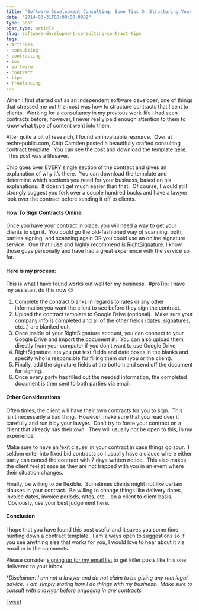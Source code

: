```yaml
---
title: 'Software Development Consulting: Some Tips On Structuring Your Contracts'
date: "2014-03-31T00:00:00.000Z"
type: post 
post_type: article
slug: software-development-consulting-contract-tips
tags: 
- Articles
- consulting
- contracting
- ios
- software
- contract
- tips
- freelancing
---
```

When I first started out as an independent software developer, one of things that stressed me out the most was how to structure contracts that I sent to clients.  Working for a consultancy in my previous work-life I had seen contracts before, however, I never really paid enough attention to them to know what type of content went into them.

After quite a bit of research, I found an invaluable resource.  Over at techrepublic.com, Chip Camden posted a beautifully crafted consulting contract template.  You can see the post and download the template [here][1].  This post was a lifesaver.

Chip goes over EVERY single section of the contract and gives an explanation of why it&#8217;s there.  You can download the template and determine which sections you need for your business, based on his explanations.  It doesn&#8217;t get much easier than that.  Of course, I would still strongly suggest you fork over a couple hundred bucks and have a lawyer look over the contract before sending it off to clients.

#### How To Sign Contracts Online

Once you have your contract in place, you will need a way to get your clients to sign it.  You could go the old-fashioned way of scanning, both parties signing, and scanning again OR you could use an online signature service.  One that I use and highly recommend is [RightSignature][2]. I know those guys personally and have had a great experience with the service so far.

#### Here is my process:

This is what I have found works out well for my business.  #proTip: I have my assistant do this now 😉

  1. Complete the contract blanks in regards to rates or any other information you want the client to see before they sign the contract.
  2. Upload the contract template to Google Drive (optional).  Make sure your company info is completed and all of the other fields (dates, signatures, etc&#8230;) are blanked out.
  3. Once inside of your RightSignature account, you can connect to your Google Drive and import the document in.  You can also upload them directly from your computer if you don&#8217;t want to use Google Drive.
  4. RightSignature lets you put text fields and date boxes in the blanks and specify who is responsible for filling them out (you or the client).
  5. Finally, add the signature fields at the bottom and send off the document for signing.
  6. Once every party has filled out the needed information, the completed document is then sent to both parties via email.

#### Other Considerations

Often times, the client will have their own contracts for you to sign.  This isn&#8217;t necessarily a bad thing.  However, make sure that you read over it carefully and run it by your lawyer.  Don&#8217;t try to force your contract on a client that already has their own.  They will usually not be open to this, in my experience.

Make sure to have an &#8216;exit clause&#8217; in your contract in case things go sour.  I seldom enter into fixed bid contracts so I usually have a clause where either party can cancel the contract with 7 days written notice.  This also makes the client feel at ease as they are not trapped with you in an event where their situation changes.

Finally, be willing to be flexible.  Sometimes clients might not like certain clauses in your contract.  Be willing to change things like delivery dates, invoice dates, invoice periods, rates, etc&#8230; on a client to client basis.  Obviously, use your best judgement here.

#### Conclusion

I hope that you have found this post useful and it saves you some time hunting down a contract template.  I am always open to suggestions so if you see anything else that works for you, I would love to hear about it via email or in the comments.

Please consider [signing up for my email list][3] to get killer posts like this one delivered to your inbox.

**Disclaimer: I am not a lawyer and do not claim to be giving any real legal advice.  I am simply stating how I do things with my business.  Make sure to consult with a lawyer before engaging in any contracts.*

<div style="">
  <a href="http://twitter.com/share" class="twitter-share-button" data-count="horizontal" data-text="Software Development Consulting: Some Tips On Structuring Your Contracts" data-url="http://brandontreb.com/software-development-consulting-contract-tips"  data-via="brandontreb" data-related="brandontreb:">Tweet</a>
</div>

 [1]: http://www.techrepublic.com/blog/it-consultant/customizable-it-consultant-sample-contract/
 [2]: https://rightsignature.com
 [3]: http://eepurl.com/QAAhf